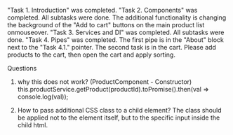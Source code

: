 "Task 1. Introduction" was completed.
"Task 2. Components" was completed. All subtasks were done. The additional functionality is changing the background of the "Add to cart" buttons on the main product list onmouseover.
"Task 3. Services and DI" was completed. All subtasks were done.
"Task 4. Pipes" was completed. The first pipe is in the "About" block next to the "Task 4.1." pointer. The second task is in the cart. Please add products to the cart, then open the cart and apply sorting. 

Questions
1. why this does not work? (ProductComponent - Constructor)
   this.productService.getProduct(productId).toPromise().then(val => console.log(val));

2. How to pass additional CSS class to a child element? The class should be applied not to the element itself, but to the specific input inside the child html.
